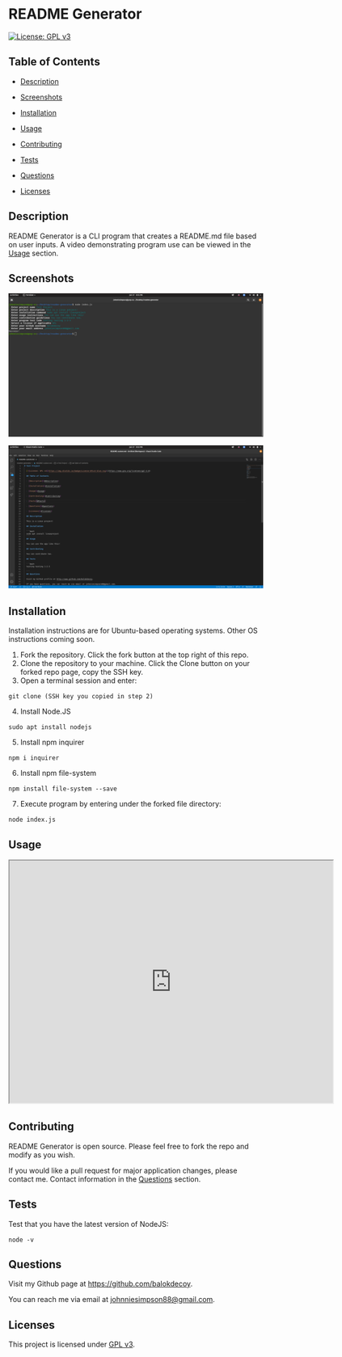 # README Generator 

[![License: GPL v3](https://img.shields.io/badge/License-GPLv3-blue.svg)](https://www.gnu.org/licenses/gpl-3.0)

## Table of Contents
- [Description](#description)

- [Screenshots](#screenshots)

- [Installation](#installation)

- [Usage](#usage)

- [Contributing](#contributing)

- [Tests](#tests)

- [Questions](#questions)

- [Licenses](#licenses)

## Description
README Generator is a CLI program that creates a README.md file based on user inputs. A video demonstrating program use can be viewed in the [Usage](#usage) section.

## Screenshots

![Terminal](./screenshots/terminal-program.png)

![Custom README](./screenshots/generated-readme.png)

## Installation
Installation instructions are for Ubuntu-based operating systems. Other OS instructions coming soon.

1. Fork the repository. Click the fork button at the top right of this repo. 
2. Clone the repository to your machine. Click the Clone button on your forked repo page, copy the SSH key. 
3. Open a terminal session and enter: 
```
git clone (SSH key you copied in step 2)
```
4. Install Node.JS
```
sudo apt install nodejs
```
5. Install npm inquirer
```
npm i inquirer
```
6. Install npm file-system
```
npm install file-system --save
```
7. Execute program by entering under the forked file directory: 
```
node index.js
```

## Usage

<iframe src="https://www.youtube.com/watch?v=LBWWx2U2HU0&feature=youtu.be" width="640" height="480"></iframe>

## Contributing 
README Generator is open source. Please feel free to fork the repo and modify as you wish. 

If you would like a pull request for major application changes, please contact me. Contact information in the [Questions](#questions) section.

## Tests 
Test that you have the latest version of NodeJS:
```
node -v
```

## Questions
Visit my Github page at https://github.com/balokdecoy. 

You can reach me via email at johnniesimpson88@gmail.com. 

## Licenses
This project is licensed under [GPL v3](https://www.gnu.org/licenses/gpl-3.0).